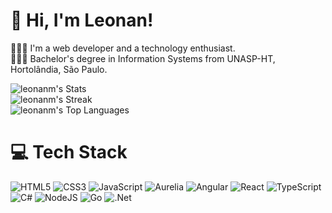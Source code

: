 <!-- Level 3: Add custom code -->

# 👋 Hi, I'm Leonan!
👩🏻‍💻 I'm a web developer and a technology enthusiast.<br/>
👩🏻‍🎓 Bachelor's degree in Information Systems from UNASP-HT, Hortolândia, São Paulo.<br/>


<!-- GitHub stats from https://github.com/anuraghazra/github-readme-stats -->
![leonanm's Stats](https://github-readme-stats.vercel.app/api?username=leonanm&theme=dark&show_icons=true&hide_border=true&count_private=true)<br/>
![leonanm's Streak](https://github-readme-streak-stats.herokuapp.com/?user=leonanm&theme=dark&hide_border=true)<br/>
![leonanm's Top Languages](https://github-readme-stats.vercel.app/api/top-langs/?username=leonanm&theme=dark&show_icons=true&hide_border=true&layout=compact)<br/>

# 💻 Tech Stack
<!-- Badges from https://github.com/Ileriayo/markdown-badges -->
![HTML5](https://img.shields.io/badge/html5-%23E34F26.svg?style=for-the-badge&logo=html5&logoColor=white)
![CSS3](https://img.shields.io/badge/css3-%231572B6.svg?style=for-the-badge&logo=css3&logoColor=white)
![JavaScript](https://img.shields.io/badge/javascript-%23323330.svg?style=for-the-badge&logo=javascript&logoColor=%23F7DF1E)
![Aurelia](https://img.shields.io/badge/aurelia-%23ED2B88.svg?style=for-the-badge&logo=aurelia&logoColor=fff)
![Angular](https://img.shields.io/badge/angular-%23DD0031.svg?style=for-the-badge&logo=angular&logoColor=white)
![React](https://img.shields.io/badge/react-%2320232a.svg?style=for-the-badge&logo=react&logoColor=%2361DAFB)
![TypeScript](https://img.shields.io/badge/typescript-%23007ACC.svg?style=for-the-badge&logo=typescript&logoColor=white)
![C#](https://img.shields.io/badge/c%23-%23239120.svg?style=for-the-badge&logo=csharp&logoColor=white)
![NodeJS](https://img.shields.io/badge/node.js-6DA55F?style=for-the-badge&logo=node.js&logoColor=white)
![Go](https://img.shields.io/badge/go-%2300ADD8.svg?style=for-the-badge&logo=go&logoColor=white)
![.Net](https://img.shields.io/badge/.NET-5C2D91?style=for-the-badge&logo=.net&logoColor=white)
